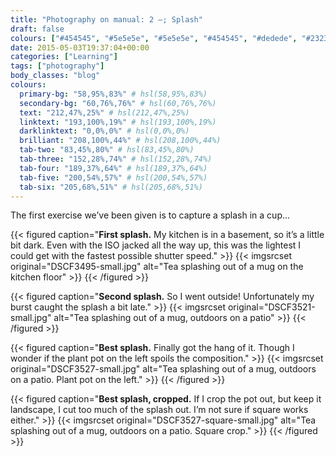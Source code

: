 ```yaml
---
title: "Photography on manual: 2 –; Splash"
draft: false
colours: ["#454545", "#5e5e5e", "#5e5e5e", "#454545", "#dedede", "#232323", "#dedede"]
date: 2015-05-03T19:37:04+00:00
categories: ["Learning"]
tags: ["photography"]
body_classes: "blog"
colours:
  primary-bg: "58,95%,83%" # hsl(58,95%,83%)
  secondary-bg: "60,76%,76%" # hsl(60,76%,76%)
  text: "212,47%,25%" # hsl(212,47%,25%)
  linktext: "193,100%,19%" # hsl(193,100%,19%)
  darklinktext: "0,0%,0%" # hsl(0,0%,0%)
  brilliant: "208,100%,44%" # hsl(208,100%,44%)
  tab-two: "83,45%,80%" # hsl(83,45%,80%)
  tab-three: "152,28%,74%" # hsl(152,28%,74%)
  tab-four: "189,37%,64%" # hsl(189,37%,64%)
  tab-five: "200,54%,57%" # hsl(200,54%,57%)
  tab-six: "205,68%,51%" # hsl(205,68%,51%)
---
```


The first exercise we’ve been given is to capture a splash in a cup…

{{< figured caption="**First splash.** My kitchen is in a basement, so it’s a little bit dark. Even with the ISO jacked all the way up, this was the lightest I could get with the fastest possible shutter speed." >}}
  {{< imgsrcset original="DSCF3495-small.jpg" alt="Tea splashing out of a mug on the kitchen floor" >}}
{{< /figured >}}

{{< figured caption="**Second splash.** So I went outside! Unfortunately my burst caught the splash a bit late." >}}
  {{< imgsrcset original="DSCF3521-small.jpg" alt="Tea splashing out of a mug, outdoors on a patio" >}}
{{< /figured >}}

{{< figured caption="**Best splash.** Finally got the hang of it. Though I wonder if the plant pot on the left spoils the composition." >}}
  {{< imgsrcset original="DSCF3527-small.jpg" alt="Tea splashing out of a mug, outdoors on a patio. Plant pot on the left." >}}
{{< /figured >}}

{{< figured caption="**Best splash, cropped.** If I crop the pot out, but keep it landscape, I cut too much of the splash out. I’m not sure if square works either." >}}
  {{< imgsrcset original="DSCF3527-square-small.jpg" alt="Tea splashing out of a mug, outdoors on a patio. Square crop." >}}
{{< /figured >}}


